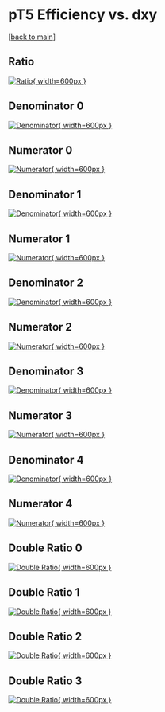 # pT5 Efficiency vs. dxy

[[back to main](./)]



## Ratio

[![Ratio](../mtv/var/pT5_loweta_0_-1_eff_dxy.png){ width=600px }](../mtv/var/pT5_loweta_0_-1_eff_dxy.pdf)

## Denominator 0

[![Denominator](../mtv/den/pT5_loweta_0_-1_eff_dxy_den0.png){ width=600px }](../mtv/den/pT5_loweta_0_-1_eff_dxy_den0.pdf)

## Numerator 0

[![Numerator](../mtv/num/pT5_loweta_0_-1_eff_dxy_num0.png){ width=600px }](../mtv/num/pT5_loweta_0_-1_eff_dxy_num0.pdf)

## Denominator 1

[![Denominator](../mtv/den/pT5_loweta_0_-1_eff_dxy_den1.png){ width=600px }](../mtv/den/pT5_loweta_0_-1_eff_dxy_den1.pdf)

## Numerator 1

[![Numerator](../mtv/num/pT5_loweta_0_-1_eff_dxy_num1.png){ width=600px }](../mtv/num/pT5_loweta_0_-1_eff_dxy_num1.pdf)

## Denominator 2

[![Denominator](../mtv/den/pT5_loweta_0_-1_eff_dxy_den2.png){ width=600px }](../mtv/den/pT5_loweta_0_-1_eff_dxy_den2.pdf)

## Numerator 2

[![Numerator](../mtv/num/pT5_loweta_0_-1_eff_dxy_num2.png){ width=600px }](../mtv/num/pT5_loweta_0_-1_eff_dxy_num2.pdf)

## Denominator 3

[![Denominator](../mtv/den/pT5_loweta_0_-1_eff_dxy_den3.png){ width=600px }](../mtv/den/pT5_loweta_0_-1_eff_dxy_den3.pdf)

## Numerator 3

[![Numerator](../mtv/num/pT5_loweta_0_-1_eff_dxy_num3.png){ width=600px }](../mtv/num/pT5_loweta_0_-1_eff_dxy_num3.pdf)

## Denominator 4

[![Denominator](../mtv/den/pT5_loweta_0_-1_eff_dxy_den4.png){ width=600px }](../mtv/den/pT5_loweta_0_-1_eff_dxy_den4.pdf)

## Numerator 4

[![Numerator](../mtv/num/pT5_loweta_0_-1_eff_dxy_num4.png){ width=600px }](../mtv/num/pT5_loweta_0_-1_eff_dxy_num4.pdf)

## Double Ratio 0

[![Double Ratio](../mtv/ratio/pT5_loweta_0_-1_eff_dxy_ratio0.png){ width=600px }](../mtv/ratio/pT5_loweta_0_-1_eff_dxy_ratio0.pdf)

## Double Ratio 1

[![Double Ratio](../mtv/ratio/pT5_loweta_0_-1_eff_dxy_ratio1.png){ width=600px }](../mtv/ratio/pT5_loweta_0_-1_eff_dxy_ratio1.pdf)

## Double Ratio 2

[![Double Ratio](../mtv/ratio/pT5_loweta_0_-1_eff_dxy_ratio2.png){ width=600px }](../mtv/ratio/pT5_loweta_0_-1_eff_dxy_ratio2.pdf)

## Double Ratio 3

[![Double Ratio](../mtv/ratio/pT5_loweta_0_-1_eff_dxy_ratio3.png){ width=600px }](../mtv/ratio/pT5_loweta_0_-1_eff_dxy_ratio3.pdf)

